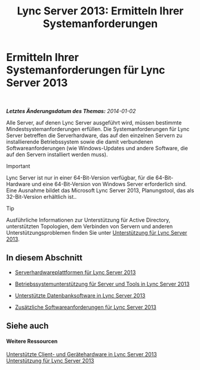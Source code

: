 ﻿---
title: 'Lync Server 2013: Ermitteln Ihrer Systemanforderungen'
TOCTitle: Ermitteln Ihrer Systemanforderungen
ms:assetid: 620e81e2-42df-4eda-8498-bd56a14aa0e1
ms:mtpsurl: https://technet.microsoft.com/de-de/library/Gg398438(v=OCS.15)
ms:contentKeyID: 49294186
ms.date: 07/20/2017
mtps_version: v=OCS.15
ms.translationtype: HT
---

# Ermitteln Ihrer Systemanforderungen für Lync Server 2013

 

_**Letztes Änderungsdatum des Themas:** 2014-01-02_

Alle Server, auf denen Lync Server ausgeführt wird, müssen bestimmte Mindestsystemanforderungen erfüllen. Die Systemanforderungen für Lync Server betreffen die Serverhardware, das auf den einzelnen Servern zu installierende Betriebssystem sowie die damit verbundenen Softwareanforderungen (wie Windows-Updates und andere Software, die auf den Servern installiert werden muss).


> [!IMPORTANT]
> Lync Server ist nur in einer 64-Bit-Version verfügbar, für die 64-Bit-Hardware und eine 64-Bit-Version von Windows Server erforderlich sind. Eine Ausnahme bildet das Microsoft Lync Server&nbsp;2013, Planungstool, das als 32-Bit-Version erhältlich ist..




> [!TIP]
> Ausführliche Informationen zur Unterstützung für Active Directory, unterstützten Topologien, dem Verbinden von Servern und anderen Unterstützungsproblemen finden Sie unter <A href="lync-server-2013-supportability.md">Unterstützung für Lync Server 2013</A>.



## In diesem Abschnitt

  - [Serverhardwareplattformen für Lync Server 2013](lync-server-2013-server-hardware-platforms.md)

  - [Betriebssystemunterstützung für Server und Tools in Lync Server 2013](lync-server-2013-server-and-tools-operating-system-support.md)

  - [Unterstützte Datenbanksoftware in Lync Server 2013](lync-server-2013-database-software-support.md)

  - [Zusätzliche Softwareanforderungen für Lync Server 2013](lync-server-2013-additional-software-requirements.md)

## Siehe auch

#### Weitere Ressourcen

[Unterstützte Client- und Gerätehardware in Lync Server 2013](lync-server-2013-client-and-device-hardware-support.md)  
[Unterstützung für Lync Server 2013](lync-server-2013-supportability.md)

